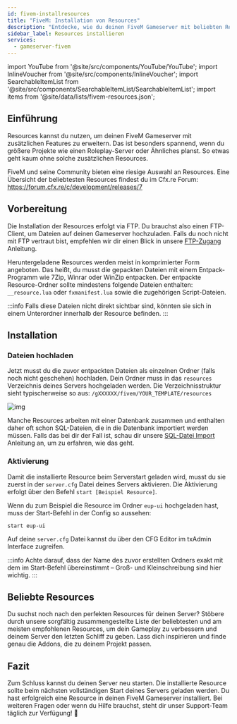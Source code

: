 ```yaml
---
id: fivem-installresources
title: "FiveM: Installation von Resources"
description: "Entdecke, wie du deinen FiveM Gameserver mit beliebten Resources für größere Projekte wie Roleplay-Server aufrüstest → Jetzt mehr erfahren"
sidebar_label: Resources installieren
services:
  - gameserver-fivem
---
```


import YouTube from '@site/src/components/YouTube/YouTube';
import InlineVoucher from '@site/src/components/InlineVoucher';
import SearchableItemList from '@site/src/components/SearchableItemList/SearchableItemList';
import items from '@site/data/lists/fivem-resources.json';

## Einführung

Resources kannst du nutzen, um deinen FiveM Gameserver mit zusätzlichen Features zu erweitern. Das ist besonders spannend, wenn du größere Projekte wie einen Roleplay-Server oder Ähnliches planst. So etwas geht kaum ohne solche zusätzlichen Resources.

FiveM und seine Community bieten eine riesige Auswahl an Resources. Eine Übersicht der beliebtesten Resources findest du im Cfx.re Forum: https://forum.cfx.re/c/development/releases/7



<InlineVoucher />

## Vorbereitung

Die Installation der Resources erfolgt via FTP. Du brauchst also einen FTP-Client, um Dateien auf deinen Gameserver hochzuladen. Falls du noch nicht mit FTP vertraut bist, empfehlen wir dir einen Blick in unsere [FTP-Zugang](gameserver-ftpaccess.md) Anleitung.

Heruntergeladene Resources werden meist in komprimierter Form angeboten. Das heißt, du musst die gepackten Dateien mit einem Entpack-Programm wie 7Zip, Winrar oder WinZip entpacken. Der entpackte Resource-Ordner sollte mindestens folgende Dateien enthalten: `__resource.lua` oder `fxmanifest.lua` sowie die zugehörigen Script-Dateien.

:::info
Falls diese Dateien nicht direkt sichtbar sind, könnten sie sich in einem Unterordner innerhalb der Resource befinden.
:::

## Installation

### Dateien hochladen

Jetzt musst du die zuvor entpackten Dateien als einzelnen Ordner (falls noch nicht geschehen) hochladen. Dein Ordner muss in das `resources` Verzeichnis deines Servers hochgeladen werden. Die Verzeichnisstruktur sieht typischerweise so aus: `/gXXXXXX/fivem/YOUR_TEMPLATE/resources`

![img](https://screensaver01.zap-hosting.com/index.php/s/9ZEX32BSrwGDjEc/preview)



Manche Resources arbeiten mit einer Datenbank zusammen und enthalten daher oft schon SQL-Dateien, die in die Datenbank importiert werden müssen. Falls das bei dir der Fall ist, schau dir unsere [SQL-Datei Import](fivem-sql-file-import.md) Anleitung an, um zu erfahren, wie das geht.

### Aktivierung

Damit die installierte Resource beim Serverstart geladen wird, musst du sie zuerst in der `server.cfg` Datei deines Servers aktivieren. Die Aktivierung erfolgt über den Befehl `start [Beispiel Resource]`.

Wenn du zum Beispiel die Resource im Ordner `eup-ui` hochgeladen hast, muss der Start-Befehl in der Config so aussehen:
```
start eup-ui
```

Auf deine `server.cfg` Datei kannst du über den CFG Editor im txAdmin Interface zugreifen.

:::info
Achte darauf, dass der Name des zuvor erstellten Ordners exakt mit dem im Start-Befehl übereinstimmt – Groß- und Kleinschreibung sind hier wichtig.
:::


## Beliebte Resources

Du suchst noch nach den perfekten Resources für deinen Server? Stöbere durch unsere sorgfältig zusammengestellte Liste der beliebtesten und am meisten empfohlenen Resources, um dein Gameplay zu verbessern und deinem Server den letzten Schliff zu geben. Lass dich inspirieren und finde genau die Addons, die zu deinem Projekt passen.

<SearchableItemList items={items} />


## Fazit
Zum Schluss kannst du deinen Server neu starten. Die installierte Resource sollte beim nächsten vollständigen Start deines Servers geladen werden. Du hast erfolgreich eine Resource in deinen FiveM Gameserver installiert. Bei weiteren Fragen oder wenn du Hilfe brauchst, steht dir unser Support-Team täglich zur Verfügung! 🙂

<InlineVoucher />